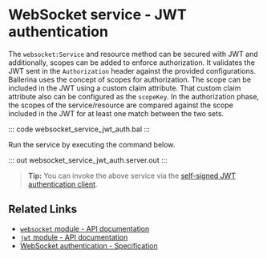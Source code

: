 # WebSocket service - JWT authentication

The `websocket:Service` and resource method can be secured with JWT and additionally, scopes can be added to enforce authorization. It validates the JWT sent in the `Authorization` header against the provided configurations. Ballerina uses the concept of scopes for authorization. The scope can be included in the JWT using a custom claim attribute. That custom claim attribute also can be configured as the `scopeKey`. In the authorization phase, the scopes of the service/resource are compared against the scope included in the JWT for at least one match between the two sets.

::: code websocket_service_jwt_auth.bal :::

Run the service by executing the command below.

::: out websocket_service_jwt_auth.server.out :::

>**Tip:** You can invoke the above service via the [self-signed JWT authentication client](/learn/by-example/websocket-client-self-signed-jwt-auth).

## Related Links
- [`websocket` module - API documentation](https://lib.ballerina.io/ballerina/websocket/latest)
- [`jwt` module - API documentation](https://lib.ballerina.io/ballerina/jwt/latest/)
- [WebSocket authentication - Specification](/spec/websocket/#52-authentication-and-authorization)
